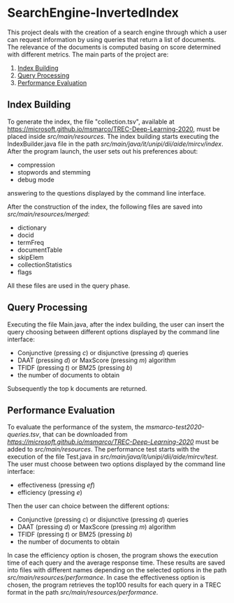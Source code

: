 # SearchEngine-InvertedIndex

This project deals with the creation of a search engine through which a user can request information by using queries that return a list of documents. The relevance of the documents is computed basing on score determined with different metrics. 
The main parts of the project are: 
1. [Index Building](#index)
2. [Query Processing](#query)
3. [Performance Evaluation](#performance)

##  Index Building

To generate the index, the file "collection.tsv", available at https://microsoft.github.io/msmarco/TREC-Deep-Learning-2020, must be placed inside *src/main/resources*. The index building starts executing the IndexBuilder.java file in the path *src/main/java/it/unipi/dii/aide/mircv/index*.
After the program launch, the user sets out his preferences about: 
- compression    
- stopwords and stemming
- debug mode

answering to the questions displayed by the command line interface.

After the construction of the index, the following files are saved into *src/main/resources/merged*:
-  dictionary
-  docid
-  termFreq
-  documentTable
-  skipElem
-  collectionStatistics
-  flags
  
All these files are used in the query phase.

## Query Processing
Executing the file Main.java, after the index building, the user can insert the query choosing between different options displayed by the command line interface: 
- Conjunctive (pressing *c*) or disjunctive (pressing *d*) queries
- DAAT (pressing *d*) or MaxScore (pressing *m*) algorithm
- TFIDF (pressing *t*) or BM25 (pressing *b*)
- the number of documents to obtain

Subsequently the top k documents are returned.

## Performance Evaluation
To evaluate the performance of the system, the *msmarco-test2020-queries.tsv*, that can be downloaded from *https://microsoft.github.io/msmarco/TREC-Deep-Learning-2020* must be added to *src/main/resources*.
The performance test starts with the execution of the file Test.java in *src/main/java/it/unipi/dii/aide/mircv/test*. The user must choose between two options displayed by the command line interface:

- effectiveness (pressing *ef*)
- efficiency (pressing *e*)
  
Then the user can choice between the different options: 
- Conjunctive (pressing *c*) or disjunctive (pressing *d*) queries
- DAAT (pressing *d*) or MaxScore (pressing *m*) algorithm
- TFIDF (pressing *t*) or BM25 (pressing *b*)
- the number of documents to obtain
  
In case the efficiency option is chosen, the program shows the execution time of each query and the average response time. 
These results are saved into files with different names depending on the selected options in the path *src/main/resources/performance*.
In case the effectiveness option is chosen, the program retrieves the top100 results for each query in a TREC format in the path *src/main/resources/performance*. 

